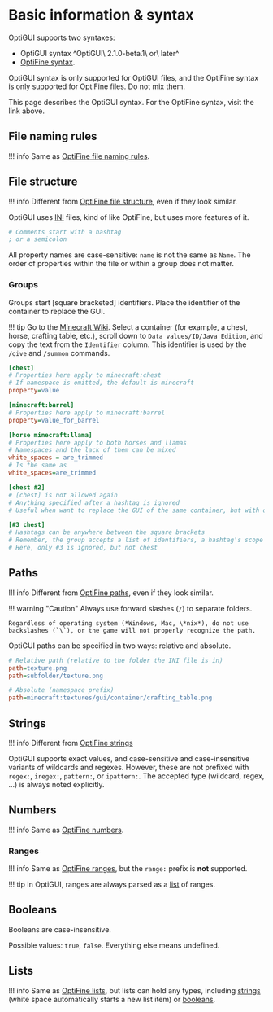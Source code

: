 # Basic information & syntax

OptiGUI supports two syntaxes:

* OptiGUI syntax ^OptiGUI\ 2.1.0-beta.1\ or\ later^
* [OptiFine syntax](https://optifine.readthedocs.io/syntax.html).

OptiGUI syntax is only supported for OptiGUI files, and the OptiFine syntax is only supported for OptiFine files. Do not mix them.

This page describes the OptiGUI syntax. For the OptiFine syntax, visit the link above.

## File naming rules

!!! info
    Same as [OptiFine file naming rules](https://optifine.readthedocs.io/syntax.html#file-naming-rules).

## File structure

!!! info
    Different from [OptiFine file structure](https://optifine.readthedocs.io/syntax.html#file-structure), even if they look similar.

OptiGUI uses [INI](https://en.wikipedia.org/wiki/INI_file) files, kind of like OptiFine, but uses more features of it.

```ini
# Comments start with a hashtag
; or a semicolon
```

All property names are case-sensitive: `name` is not the same as `Name`. The order of properties within the file or within a group does not matter.

### Groups

Groups start [square bracketed] identifiers. Place the identifier of the container to replace the GUI.

!!! tip
    Go to the [Minecraft Wiki](https://minecraft.fandom.com). Select a container (for example, a chest, horse, crafting table, etc.), scroll down to `Data values/ID/Java Edition`, and copy the text from the `Identifier` column. This identifier is used by the `/give` and `/summon` commands.

```ini
[chest]
# Properties here apply to minecraft:chest
# If namespace is omitted, the default is minecraft
property=value

[minecraft:barrel]
# Properties here apply to minecraft:barrel
property=value_for_barrel

[horse minecraft:llama]
# Properties here apply to both horses and llamas
# Namespaces and the lack of them can be mixed
white_spaces = are_trimmed
# Is the same as
white_spaces=are_trimmed

[chest #2]
# [chest] is not allowed again
# Anything specified after a hashtag is ignored
# Useful when want to replace the GUI of the same container, but with different properties

[#3 chest]
# Hashtags can be anywhere between the square brackets
# Remember, the group accepts a list of identifiers, a hashtag's scope lasts until the next whitespace
# Here, only #3 is ignored, but not chest
```

## Paths

!!! info
    Different from [OptiFine paths](https://optifine.readthedocs.io/syntax.html#paths), even if they look similar.

!!! warning "Caution"
    Always use forward slashes (`/`) to separate folders.

    Regardless of operating system (*Windows, Mac, \*nix*), do not use backslashes (`\`), or the game will not properly recognize the path.

OptiGUI paths can be specified in two ways: relative and absolute.

```ini
# Relative path (relative to the folder the INI file is in)
path=texture.png
path=subfolder/texture.png

# Absolute (namespace prefix)
path=minecraft:textures/gui/container/crafting_table.png
```

## Strings

!!! info
    Different from [OptiFine strings](https://optifine.readthedocs.io/syntax.html#strings)

OptiGUI supports exact values, and case-sensitive and case-insensitive variants of wildcards and regexes. However, these are not prefixed with `regex:`, `iregex:`, `pattern:`, or `ipattern:`. The accepted type (wildcard, regex, ...) is always noted explicitly.

## Numbers

!!! info
    Same as [OptiFine numbers](https://optifine.readthedocs.io/syntax.html#numbers).

### Ranges

!!! info
    Same as [OptiFine ranges](https://optifine.readthedocs.io/syntax.html#ranges), but the `range:` prefix is **not** supported.

!!! tip
    In OptiGUI, ranges are always parsed as a [list](#lists) of ranges.

## Booleans

Booleans are case-insensitive.

Possible values: `true`, `false`. Everything else means undefined.

## Lists

!!! info
    Same as [OptiFine lists](https://optifine.readthedocs.io/syntax.html#lists), but lists can hold any types, including [strings](#strings) (white space automatically starts a new list item) or [booleans](#booleans).
